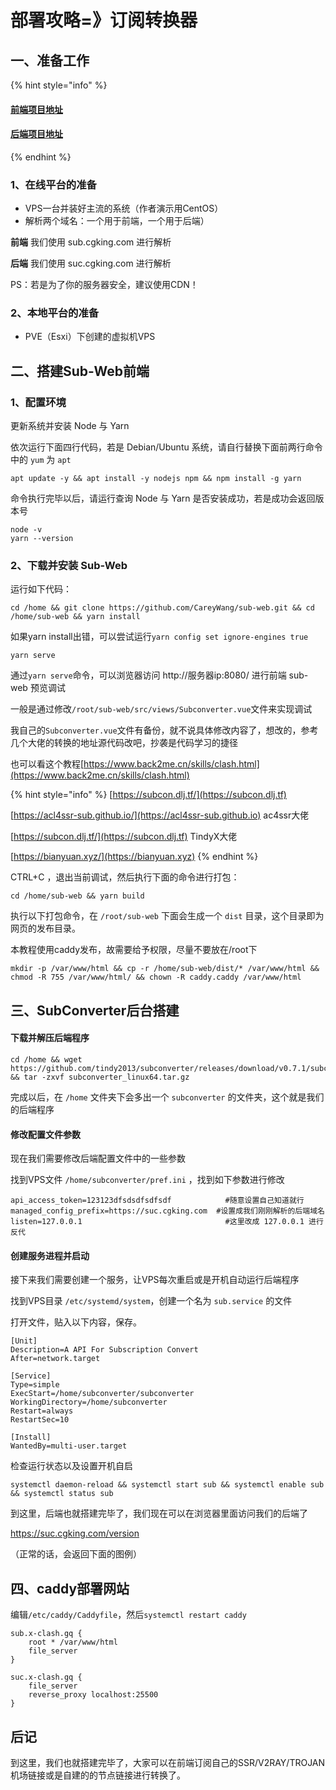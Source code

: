 # 部署攻略=》订阅转换器

## 一、准备工作

{% hint style="info" %}
#### [前端项目地址](https://github.com/CareyWang/sub-web)

#### [后端项目地址](https://github.com/tindy2013/subconverter)
{% endhint %}

### 1、在线平台的准备

* VPS一台并装好主流的系统（作者演示用CentOS）
* 解析两个域名：一个用于前端，一个用于后端）

&#x20;       **前端** 我们使用 sub.cgking.com 进行解析

&#x20;       **后端** 我们使用 suc.cgking.com 进行解析

PS：若是为了你的服务器安全，建议使用CDN！

### 2、本地平台的准备

* PVE（Esxi）下创建的虚拟机VPS

## 二、搭建Sub-Web前端

### 1、配置环境

更新系统并安装 Node 与 Yarn

依次运行下面四行代码，若是 Debian/Ubuntu 系统，请自行替换下面前两行命令中的 `yum` 为 `apt`

```
apt update -y && apt install -y nodejs npm && npm install -g yarn
```

命令执行完毕以后，请运行查询 Node 与 Yarn 是否安装成功，若是成功会返回版本号

```
node -v
yarn --version
```

### 2、下载并安装 Sub-Web

运行如下代码：

```
cd /home && git clone https://github.com/CareyWang/sub-web.git && cd /home/sub-web && yarn install
```

如果yarn install出错，可以尝试运行`yarn config set ignore-engines true`

```
yarn serve
```

通过`yarn serve`命令，可以浏览器访问 http://服务器ip:8080/ 进行前端 sub-web 预览调试

一般是通过修改`/root/sub-web/src/views/Subconverter.vue`文件来实现调试

我自己的`Subconverter.vue`文件有备份，就不说具体修改内容了，想改的，参考几个大佬的转换的地址源代码改吧，抄袭是代码学习的捷径

也可以看这个教程[https://www.back2me.cn/skills/clash.html](https://www.back2me.cn/skills/clash.html)

{% hint style="info" %}
[https://subcon.dlj.tf/](https://subcon.dlj.tf)

[https://acl4ssr-sub.github.io/](https://acl4ssr-sub.github.io)  ac4ssr大佬

[https://subcon.dlj.tf/](https://subcon.dlj.tf)   TindyX大佬

[https://bianyuan.xyz/](https://bianyuan.xyz)
{% endhint %}

CTRL+C ，退出当前调试，然后执行下面的命令进行打包：

```
cd /home/sub-web && yarn build
```

执行以下打包命令，在 `/root/sub-web` 下面会生成一个 `dist` 目录，这个目录即为网页的发布目录。

本教程使用caddy发布，故需要给予权限，尽量不要放在/root下

```
mkdir -p /var/www/html && cp -r /home/sub-web/dist/* /var/www/html && chmod -R 755 /var/www/html/ && chown -R caddy.caddy /var/www/html
```

## 三、SubConverter后台搭建

#### 下载并解压后端程序

```
cd /home && wget https://github.com/tindy2013/subconverter/releases/download/v0.7.1/subconverter_linux64.tar.gz && tar -zxvf subconverter_linux64.tar.gz
```

完成以后，在 `/home` 文件夹下会多出一个 `subconverter` 的文件夹，这个就是我们的后端程序

#### 修改配置文件参数

现在我们需要修改后端配置文件中的一些参数

找到VPS文件 `/home/subconverter/pref.ini` ，找到如下参数进行修改

```
api_access_token=123123dfsdsdfsdfsdf            #随意设置自己知道就行
managed_config_prefix=https://suc.cgking.com  #设置成我们刚刚解析的后端域名
listen=127.0.0.1                                #这里改成 127.0.0.1 进行反代
```

#### 创建服务进程并启动

接下来我们需要创建一个服务，让VPS每次重启或是开机自动运行后端程序

找到VPS目录 `/etc/systemd/system`，创建一个名为 `sub.service` 的文件

打开文件，贴入以下内容，保存。

```
[Unit]
Description=A API For Subscription Convert
After=network.target
 
[Service]
Type=simple
ExecStart=/home/subconverter/subconverter
WorkingDirectory=/home/subconverter
Restart=always
RestartSec=10
 
[Install]
WantedBy=multi-user.target
```

检查运行状态以及设置开机自启

```
systemctl daemon-reload && systemctl start sub && systemctl enable sub && systemctl status sub
```

到这里，后端也就搭建完毕了，我们现在可以在浏览器里面访问我们的后端了

https://suc.cgking.com/version

&#x20;（正常的话，会返回下面的图例）

## 四、caddy部署网站

编辑`/etc/caddy/Caddyfile`，然后`systemctl restart caddy`

```
sub.x-clash.gq {
	root * /var/www/html
	file_server
}

suc.x-clash.gq {
	file_server
	reverse_proxy localhost:25500
}
```



## 后记

到这里，我们也就搭建完毕了，大家可以在前端订阅自己的SSR/V2RAY/TROJAN机场链接或是自建的的节点链接进行转换了。















